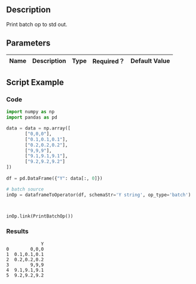 ## Description
Print batch op to std out.

## Parameters
| Name | Description | Type | Required？ | Default Value |
| --- | --- | --- | --- | --- |


## Script Example

### Code

```python
import numpy as np
import pandas as pd

data = data = np.array([
       ["0,0,0"],
       ["0.1,0.1,0.1"],
       ["0.2,0.2,0.2"],
       ["9,9,9"],
       ["9.1,9.1,9.1"],
       ["9.2,9.2,9.2"]
])
    
df = pd.DataFrame({"Y": data[:, 0]})

# batch source 
inOp = dataframeToOperator(df, schemaStr='Y string', op_type='batch')



inOp.link(PrintBatchOp())

```

### Results

```
             Y
0        0,0,0
1  0.1,0.1,0.1
2  0.2,0.2,0.2
3        9,9,9
4  9.1,9.1,9.1
5  9.2,9.2,9.2
```
